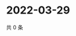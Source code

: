 # 2022-03-29

共 0 条

<!-- BEGIN WEIBO -->
<!-- 最后更新时间 Tue Mar 29 2022 10:56:13 GMT+0800 (China Standard Time) -->

<!-- END WEIBO -->
